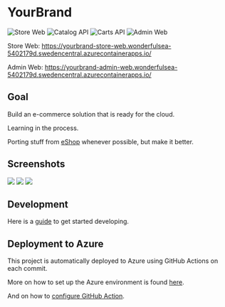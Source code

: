 # YourBrand

![Store Web](https://github.com/marinasundstrom/yourbrand/actions/workflows/build-and-deploy-store-web.yaml/badge.svg)
![Catalog API](https://github.com/marinasundstrom/yourbrand/actions/workflows/build-and-deploy-catalog-api.yaml/badge.svg)
![Carts API](https://github.com/marinasundstrom/yourbrand/actions/workflows/build-and-deploy-carts-api.yaml/badge.svg)
![Admin Web](https://github.com/marinasundstrom/yourbrand/actions/workflows/build-and-deploy-admin-web.yaml/badge.svg)

Store Web: https://yourbrand-store-web.wonderfulsea-5402179d.swedencentral.azurecontainerapps.io/

Admin Web: https://yourbrand-admin-web.wonderfulsea-5402179d.swedencentral.azurecontainerapps.io/

## Goal

Build an e-commerce solution that is ready for the cloud.

Learning in the process.

Porting stuff from [eShop](https://github.com/marinasundstrom/eShop) whenever possible, but make it better.

## Screenshots

<img src="screenshot.png" style="max-height: 600px" />

<img src="screenshot2.png" style="max-height: 600px" />

<img src="screenshot3.png" style="max-height: 600px" />

## Development

Here is a [guide](docs/development/getting-started.md) to get started developing.

## Deployment to Azure

This project is automatically deployed to Azure using GitHub Actions on each commit.

More on how to set up the Azure environment is found [here](docs/azure/README.md).

And on how to [configure GitHub Action](docs/github/actions.md).
